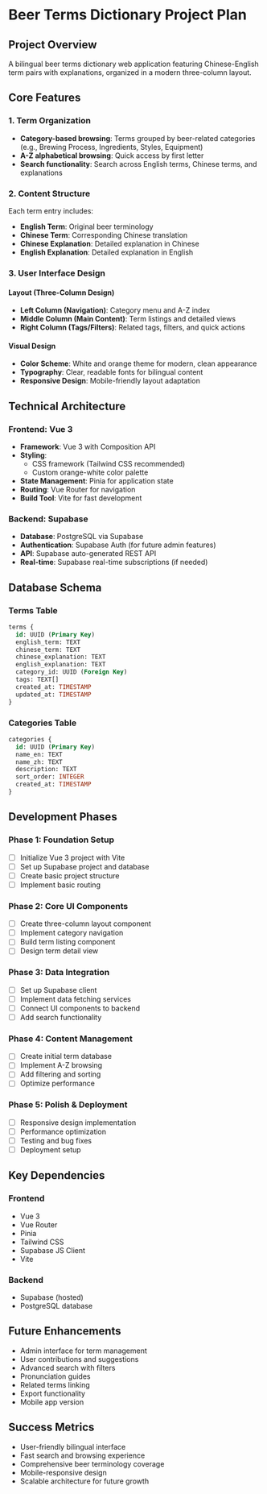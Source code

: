 # Beer Terms Dictionary Project Plan

## Project Overview
A bilingual beer terms dictionary web application featuring Chinese-English term pairs with explanations, organized in a modern three-column layout.

## Core Features

### 1. Term Organization
- **Category-based browsing**: Terms grouped by beer-related categories (e.g., Brewing Process, Ingredients, Styles, Equipment)
- **A-Z alphabetical browsing**: Quick access by first letter
- **Search functionality**: Search across English terms, Chinese terms, and explanations

### 2. Content Structure
Each term entry includes:
- **English Term**: Original beer terminology
- **Chinese Term**: Corresponding Chinese translation
- **Chinese Explanation**: Detailed explanation in Chinese
- **English Explanation**: Detailed explanation in English

### 3. User Interface Design

#### Layout (Three-Column Design)
- **Left Column (Navigation)**: Category menu and A-Z index
- **Middle Column (Main Content)**: Term listings and detailed views
- **Right Column (Tags/Filters)**: Related tags, filters, and quick actions

#### Visual Design
- **Color Scheme**: White and orange theme for modern, clean appearance
- **Typography**: Clear, readable fonts for bilingual content
- **Responsive Design**: Mobile-friendly layout adaptation

## Technical Architecture

### Frontend: Vue 3
- **Framework**: Vue 3 with Composition API
- **Styling**: 
  - CSS framework (Tailwind CSS recommended)
  - Custom orange-white color palette
- **State Management**: Pinia for application state
- **Routing**: Vue Router for navigation
- **Build Tool**: Vite for fast development

### Backend: Supabase
- **Database**: PostgreSQL via Supabase
- **Authentication**: Supabase Auth (for future admin features)
- **API**: Supabase auto-generated REST API
- **Real-time**: Supabase real-time subscriptions (if needed)

## Database Schema

### Terms Table
```sql
terms {
  id: UUID (Primary Key)
  english_term: TEXT
  chinese_term: TEXT
  chinese_explanation: TEXT
  english_explanation: TEXT
  category_id: UUID (Foreign Key)
  tags: TEXT[]
  created_at: TIMESTAMP
  updated_at: TIMESTAMP
}
```

### Categories Table
```sql
categories {
  id: UUID (Primary Key)
  name_en: TEXT
  name_zh: TEXT
  description: TEXT
  sort_order: INTEGER
  created_at: TIMESTAMP
}
```

## Development Phases

### Phase 1: Foundation Setup
- [ ] Initialize Vue 3 project with Vite
- [ ] Set up Supabase project and database
- [ ] Create basic project structure
- [ ] Implement basic routing

### Phase 2: Core UI Components
- [ ] Create three-column layout component
- [ ] Implement category navigation
- [ ] Build term listing component
- [ ] Design term detail view

### Phase 3: Data Integration
- [ ] Set up Supabase client
- [ ] Implement data fetching services
- [ ] Connect UI components to backend
- [ ] Add search functionality

### Phase 4: Content Management
- [ ] Create initial term database
- [ ] Implement A-Z browsing
- [ ] Add filtering and sorting
- [ ] Optimize performance

### Phase 5: Polish & Deployment
- [ ] Responsive design implementation
- [ ] Performance optimization
- [ ] Testing and bug fixes
- [ ] Deployment setup

## Key Dependencies

### Frontend
- Vue 3
- Vue Router
- Pinia
- Tailwind CSS
- Supabase JS Client
- Vite

### Backend
- Supabase (hosted)
- PostgreSQL database

## Future Enhancements
- Admin interface for term management
- User contributions and suggestions
- Advanced search with filters
- Pronunciation guides
- Related terms linking
- Export functionality
- Mobile app version

## Success Metrics
- User-friendly bilingual interface
- Fast search and browsing experience
- Comprehensive beer terminology coverage
- Mobile-responsive design
- Scalable architecture for future growth